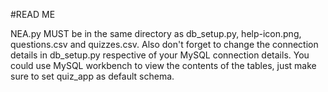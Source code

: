 #READ ME

NEA.py MUST be in the same directory as db_setup.py, help-icon.png, questions.csv and quizzes.csv.
Also don't forget to change the connection details in db_setup.py respective of your MySQL connection details.
You could use MySQL workbench to view the contents of the tables, just make sure to set quiz_app as default schema.
